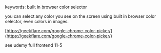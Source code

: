 keywords:
	built in browser color selector

you can select any color you see on the screen using built in browser color selector, even colors in images.  
  
[https://geekflare.com/google-chrome-color-picker/](https://geekflare.com/google-chrome-color-picker/)  
  
see udemy full frontend 11-5